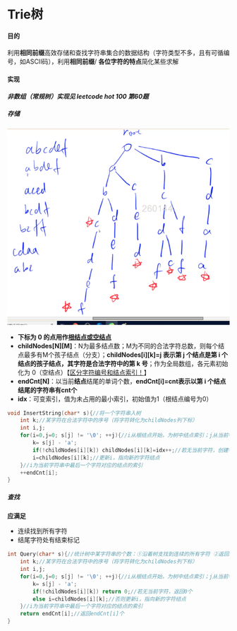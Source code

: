 # Trie树



#### 目的

利用**相同前缀**高效存储和查找字符串集合的数据结构（字符类型不多，且有可循编号，如ASCII码），利用**相同前缀**/ **各位字符的特点**简化某些求解





#### 实现

***非数组（常规树）实现见 leetcode hot 100 第60题***

##### 存储

![](.\images\image-20230118080358203.png)

- **下标为 0 的点用作<u>根结点或空结点</u>**
- **childNodes\[N\]\[M\]**：N为最多结点数；M为不同的合法字符总数，则每个结点最多有M个孩子结点（分支）；**childNodes\[i\]\[k\]=j 表示第 j 个结点是第 i 个结点的孩子结点，其字符是合法字符中的第 k 号**；作为全局数组，各元素初始化为 0（空结点）【<u>区分字符编号和结点索引！</u>】
- **endCnt[N]**：以当前**结点**结尾的单词个数，**endCnt[i]=cnt表示以第 i 个结点结尾的字符串有cnt个**
- **idx**：可变索引，值为未占用的最小索引，初始值为1（根结点编号为0）



```c++
void InsertString(char* s){//将一个字符串入树
    int k;//某字符在合法字符中的序号（将字符转化为childNodes列下标）
    int i,j;
    for(i=0,j=0; s[j] != '\0'; ++j){//i从根结点开始，为树中结点索引；j从当前字符串第一个字符开始，为字符串中字符索引
        k= s[j] - 'a';
        if(!childNodes[i][k]) childNodes[i][k]=idx++;//若无当前字符，创建字符结点
        i=childNodes[i][k];//更新i，指向新的字符结点
    }//i为当前字符串中最后一个字符对应的结点的索引
    ++endCnt[i];
}
```





##### 查找

**应满足**

- 连续找到所有字符
- 结尾字符处有结束标记



```c++
int Query(char* s){//统计树中某字符串的个数：①沿着树支找到连续的所有字符 ②返回最后一个字符的endCnt
    int k;//某字符在合法字符中的序号（将字符转化为childNodes列下标）
    int i,j;
    for(i=0,j=0; s[j] != '\0'; ++j){//i从根结点开始，为树中结点索引；j从当前字符串第一个字符开始，为字符串中字符索引
        k= s[j] - 'a';
        if(!childNodes[i][k]) return 0;//若无当前字符，返回0个
        else i=childNodes[i][k];//否则更新i，指向新的字符结点
    }//i为当前字符串中最后一个字符对应的结点的索引
    return endCnt[i];//返回endCnt[i]个
}
```

